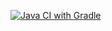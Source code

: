 [![Java CI with Gradle](https://github.com/Alexsandr94/BDD/actions/workflows/gradle.yml/badge.svg)](https://github.com/Alexsandr94/BDD/actions/workflows/gradle.yml)